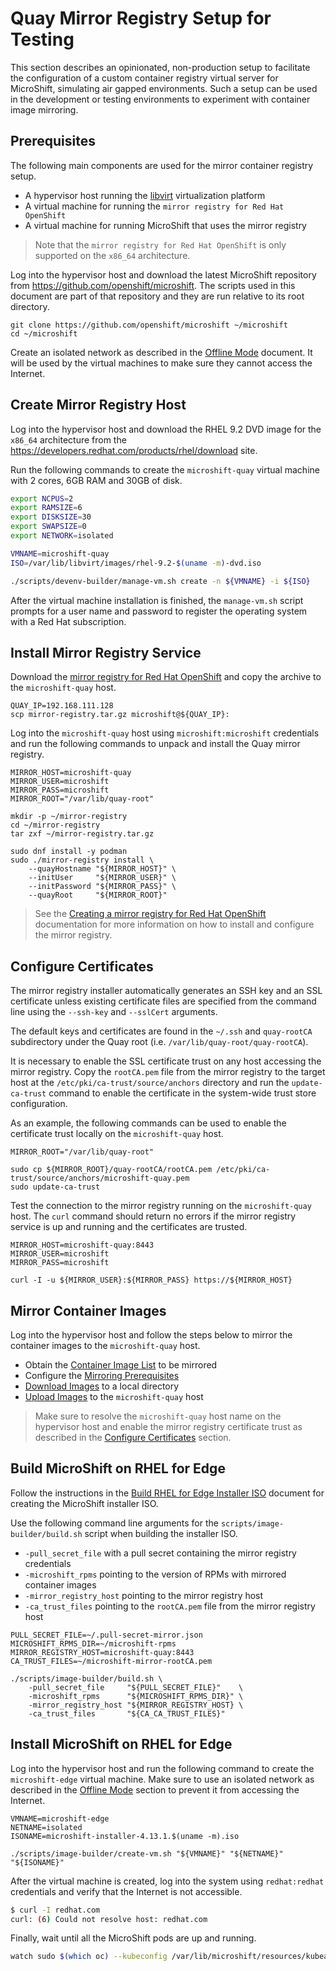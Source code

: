 # Quay Mirror Registry Setup for Testing

This section describes an opinionated, non-production setup to facilitate the
configuration of a custom container registry virtual server for MicroShift,
simulating air gapped environments. Such a setup can be used in the development
or testing environments to experiment with container image mirroring.

## Prerequisites

The following main components are used for the mirror container registry setup.
* A hypervisor host running the [libvirt](https://libvirt.org/) virtualization platform
* A virtual machine for running the `mirror registry for Red Hat OpenShift`
* A virtual machine for running MicroShift that uses the mirror registry

> Note that the `mirror registry for Red Hat OpenShift` is only supported on the
> `x86_64` architecture.

Log into the hypervisor host and download the latest MicroShift repository from
https://github.com/openshift/microshift. The scripts used in this document are
part of that repository and they are run relative to its root directory.
```
git clone https://github.com/openshift/microshift ~/microshift
cd ~/microshift
```

Create an isolated network as described in the [Offline Mode](./rhel4edge_iso.md#offline-mode)
document. It will be used by the virtual machines to make sure they cannot access
the Internet.

## Create Mirror Registry Host

Log into the hypervisor host and download the RHEL 9.2 DVD image for the `x86_64`
architecture from the https://developers.redhat.com/products/rhel/download site.

Run the following commands to create the `microshift-quay` virtual machine with
2 cores, 6GB RAM and 30GB of disk.
```bash
export NCPUS=2
export RAMSIZE=6
export DISKSIZE=30
export SWAPSIZE=0
export NETWORK=isolated

VMNAME=microshift-quay
ISO=/var/lib/libvirt/images/rhel-9.2-$(uname -m)-dvd.iso

./scripts/devenv-builder/manage-vm.sh create -n ${VMNAME} -i ${ISO}
```

After the virtual machine installation is finished, the `manage-vm.sh` script
prompts for a user name and password to register the operating system with a
Red Hat subscription.

## Install Mirror Registry Service

Download the [mirror registry for Red Hat OpenShift](https://console.redhat.com/openshift/downloads#tool-mirror-registry)
and copy the archive to the `microshift-quay` host.

```
QUAY_IP=192.168.111.128
scp mirror-registry.tar.gz microshift@${QUAY_IP}:
```

Log into the `microshift-quay` host using `microshift:microshift` credentials and
run the following commands to unpack and install the Quay mirror registry.

```
MIRROR_HOST=microshift-quay
MIRROR_USER=microshift
MIRROR_PASS=microshift
MIRROR_ROOT="/var/lib/quay-root"

mkdir -p ~/mirror-registry
cd ~/mirror-registry
tar zxf ~/mirror-registry.tar.gz

sudo dnf install -y podman
sudo ./mirror-registry install \
    --quayHostname "${MIRROR_HOST}" \
    --initUser     "${MIRROR_USER}" \
    --initPassword "${MIRROR_PASS}" \
    --quayRoot     "${MIRROR_ROOT}"
```

> See the [Creating a mirror registry for Red Hat OpenShift](https://docs.openshift.com/container-platform/latest/installing/disconnected_install/installing-mirroring-creating-registry.html)
> documentation for more information on how to install and configure the mirror registry.

## Configure Certificates

The mirror registry installer automatically generates an SSH key and an SSL
certificate unless existing certificate files are specified from the command
line using the `--ssh-key` and `--sslCert` arguments.

The default keys and certificates are found in the `~/.ssh` and `quay-rootCA`
subdirectory under the Quay root (i.e. `/var/lib/quay-root/quay-rootCA`).

It is necessary to enable the SSL certificate trust on any host accessing the
mirror registry. Copy the `rootCA.pem` file from the mirror registry to the
target host at the `/etc/pki/ca-trust/source/anchors` directory and run the
`update-ca-trust` command to enable the certificate in the system-wide trust
store configuration.

As an example, the following commands can be used to enable the certificate
trust locally on the `microshift-quay` host.
```
MIRROR_ROOT="/var/lib/quay-root"

sudo cp ${MIRROR_ROOT}/quay-rootCA/rootCA.pem /etc/pki/ca-trust/source/anchors/microshift-quay.pem
sudo update-ca-trust
```

Test the connection to the mirror registry running on the `microshift-quay` host.
The `curl` command should return no errors if the mirror registry service is up
and running and the certificates are trusted.
```
MIRROR_HOST=microshift-quay:8443
MIRROR_USER=microshift
MIRROR_PASS=microshift

curl -I -u ${MIRROR_USER}:${MIRROR_PASS} https://${MIRROR_HOST}
```

## Mirror Container Images

Log into the hypervisor host and follow the steps below to mirror the container
images to the `microshift-quay` host.
* Obtain the [Container Image List](../user/howto_mirror_images.md#container-image-list) to be mirrored
* Configure the [Mirroring Prerequisites](../user/howto_mirror_images.md#mirroring-prerequisites)
* [Download Images](../user/howto_mirror_images.md#download-images) to a local directory
* [Upload Images](../user/howto_mirror_images.md#upload-images) to the `microshift-quay` host

> Make sure to resolve the `microshift-quay` host name on the hypervisor host and
> enable the mirror registry certificate trust as described in the
> [Configure Certificates](#configure-certificates) section.

## Build MicroShift on RHEL for Edge

Follow the instructions in the [Build RHEL for Edge Installer ISO](./rhel4edge_iso.md#build-rhel-for-edge-installer-iso)
document for creating the MicroShift installer ISO.

Use the following command line arguments for the `scripts/image-builder/build.sh`
script when building the installer ISO.
* `-pull_secret_file` with a pull secret containing the mirror registry credentials
* `-microshift_rpms` pointing to the version of RPMs with mirrored container images
* `-mirror_registry_host` pointing to the mirror registry host
* `-ca_trust_files` pointing to the `rootCA.pem` file from the mirror registry host

```
PULL_SECRET_FILE=~/.pull-secret-mirror.json
MICROSHIFT_RPMS_DIR=~/microshift-rpms
MIRROR_REGISTRY_HOST=microshift-quay:8443
CA_TRUST_FILES=~/microshift-mirror-rootCA.pem

./scripts/image-builder/build.sh \
    -pull_secret_file     "${PULL_SECRET_FILE}"    \
    -microshift_rpms      "${MICROSHIFT_RPMS_DIR}" \
    -mirror_registry_host "${MIRROR_REGISTRY_HOST} \
    -ca_trust_files       "${CA_CA_TRUST_FILES}"
```

## Install MicroShift on RHEL for Edge

Log into the hypervisor host and run the following command to create the `microshift-edge`
virtual machine. Make sure to use an isolated network as described in the
[Offline Mode](./rhel4edge_iso.md#offline-mode) section to prevent it from
accessing the Internet.
```
VMNAME=microshift-edge
NETNAME=isolated
ISONAME=microshift-installer-4.13.1.$(uname -m).iso

./scripts/image-builder/create-vm.sh "${VMNAME}" "${NETNAME}" "${ISONAME}"
```

After the virtual machine is created, log into the system using `redhat:redhat`
credentials and verify that the Internet is not accessible.
```bash
$ curl -I redhat.com
curl: (6) Could not resolve host: redhat.com
```

Finally, wait until all the MicroShift pods are up and running.
```bash
watch sudo $(which oc) --kubeconfig /var/lib/microshift/resources/kubeadmin/kubeconfig get pods -A
```

